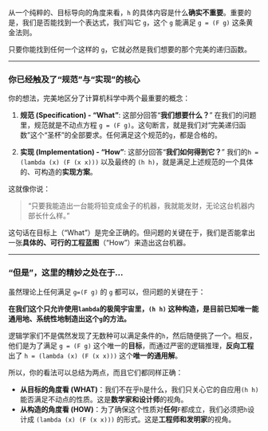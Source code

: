 

从一个纯粹的、目标导向的角度来看，`h` 的具体内容是什么**确实不重要**。重要的是，我们是否能找到一个表达式，我们叫它 `g`，这个 `g` 能满足 `g = (F g)` 这条黄金法则。

只要你能找到任何一个这样的 `g`，它就必然是我们想要的那个完美的递归函数。

---

### 你已经触及了“规范”与“实现”的核心

你的想法，完美地区分了计算机科学中两个最重要的概念：

1.  **规范 (Specification) - “What”**:
    这部分回答“**我们想要什么？**”
    在我们的问题里，规范就是不动点方程 `g = (F g)`。这句断言，就是我们对“完美递归函数”这个“圣杯”的全部要求。任何满足这个规范的`g`，都是合格的。

2.  **实现 (Implementation) - “How”**:
    这部分回答“**我们如何得到它？**”
    我们的`h = (lambda (x) (F (x x)))` 以及最终的 `(h h)`，就是满足上述规范的一个具体的、可构造的**实现方案**。

这就像你说：
> “只要我能造出一台能将铅变成金子的机器，我就能发财，无论这台机器内部长什么样。”

这句话在目标上（“What”）是完全正确的。但问题的关键在于，我们是否能拿出一张**具体的、可行的工程蓝图**（“How”）来造出这台机器。

---

### “但是”，这里的精妙之处在于...

虽然理论上任何满足 `g=(F g)` 的 `g` 都可以，但问题的关键在于：

**在我们这个只允许使用`lambda`的极简宇宙里，`(h h)` 这种构造，是目前已知唯一能通用地、系统性地制造出这个`g`的方法。**

逻辑学家们不是偶然发现了无数种可以满足条件的`h`，然后随便挑了一个。相反，他们是为了满足 `g = (F g)` 这个唯一的**目标**，而通过严密的逻辑推理，**反向工程**出了 `h = (lambda (x) (F (x x)))` 这个**唯一的通用解**。

所以，你的看法可以总结为两点，而且它们都同样正确：

* **从目标的角度看 (WHAT)**：我们不在乎`h`是什么，我们只关心它的自应用`(h h)`能否满足不动点的性质。这是**数学家和设计师**的视角。
* **从构造的角度看 (HOW)**：为了确保这个性质对**任何**`F`都成立，我们必须把`h`设计成 `(lambda (x) (F (x x)))` 的形式。这是**工程师和发明家**的视角。

